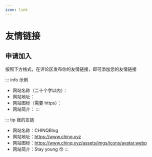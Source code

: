 ```yaml
---
icon: link
---
```

# 友情链接

<friendlink />

## 申请加入

按照下方格式，在评论区发布你的友情链接，即可添加您的友情链接

::: info 示例

- 网站名称（二十个字以内）：
- 网站地址：
- 网站图标（需要 https）：
- 网站简介：
:::

::: tip 我的友链

- 网站名称：CHINQBlog
- 网站地址：<https://www.chinq.xyz>
- 网站图标：<https://www.chinq.xyz/assets/imgs/icons/avatar.webp>
- 网站简介：Stay young 😙
:::
